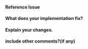 <!--
Thanks for submitting a PR. Please make sure  that you have read the contribution guidelines: https://github.com/OpenMined/Docs/blob/master/contributing/guidelines.md
-->
#### Reference Issue

<!-- Example: Fixes #334 -->


#### What does your implementation fix? 

#### Explain your changes.


#### include other comments?(if any)


<!--
Please note that we are a small team of volunteers so patience is
essential; We value all the contributions, no matter how small they are. 
If we are slow to review, either the pull request needs 
some tweaking,convincing, etc. 
or probably the reviewers could be busy. In any
case, we hope for your understanding in the process.

However If you feel that  this needs to be fastened up.
Reachout to us on our slack #pysyft channel.

Thanks for the contribution!
-->